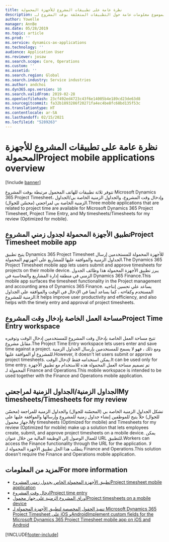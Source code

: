 ```yaml
---
title: نظرة عامة على تطبيقات المشروع للأجهزة المحمولة
description: يوفر هذا الموضوع معلومات عامة حول التطبيقات المتعلقة بوقت المشروع لـ Microsoft Dynamics 365 Project Timesheet، وإدخال وقت المشروع، والجداول الزمنية الخاصة بي/الجداول الزمنية الخاصة بي المتوفرة على جهاز محمول.
author: Yowelle
manager: AnnBe
ms.date: 05/28/2019
ms.topic: article
ms.prod: ''
ms.service: dynamics-ax-applications
ms.technology: ''
audience: Application User
ms.reviewer: josaw
ms.search.scope: Core, Operations
ms.custom: ''
ms.assetid: ''
ms.search.region: Global
ms.search.industry: Service industries
ms.author: andchoi
ms.dyn365.ops.version: 10
ms.search.validFrom: 2019-02-28
ms.openlocfilehash: 23cf492ed4723c43f6e14005b4e189cd23de63d8
ms.sourcegitcommit: fa32b1893286f20271fa4ec4be8fc68bd135f53c
ms.translationtype: HT
ms.contentlocale: ar-SA
ms.lasthandoff: 02/15/2021
ms.locfileid: "5289263"
---
```

# <a name="project-mobile-applications-overview"></a><span data-ttu-id="72842-103">نظرة عامة على تطبيقات المشروع للأجهزة المحمولة</span><span class="sxs-lookup"><span data-stu-id="72842-103">Project mobile applications overview</span></span>

[!include [banner](../includes/banner.md)]

<span data-ttu-id="72842-104">تتوفر ثلاثة تطبيقات للهاتف المحمول مرتبطة بوقت المشروع Microsoft Dynamics 365 Project Timesheet، وإدخال وقت المشروع، والجداول الزمنية الخاصة بي/الجداول الزمنية الخاصة بي لمراجعتي (محسّن للجوال).</span><span class="sxs-lookup"><span data-stu-id="72842-104">Three mobile applications that are related to project time are available for Microsoft Dynamics 365 Project Timesheet, Project Time Entry, and My timesheets/Timesheets for my review (Optimized for mobile).</span></span>

## <a name="project-timesheet-mobile-app"></a><span data-ttu-id="72842-105">تطبيق الأجهزة المحمولة لجدول زمني المشروع</span><span class="sxs-lookup"><span data-stu-id="72842-105">Project Timesheet mobile app</span></span>

<span data-ttu-id="72842-106">يتيح تطبيق Dynamics 365 Project Timesheet للأجهزة المحمولة للمستخدمين إرسال الجداول الزمنية والموافقة عليها للمشاريع على أجهزتهم المحمولة.</span><span class="sxs-lookup"><span data-stu-id="72842-106">The Dynamics 365 Project Timesheet mobile app lets users submit and approve timesheets for projects on their mobile device.</span></span> <span data-ttu-id="72842-107">يبرز تطبيق الأجهزة المحمولة هذا وظائف الجدول الزمني في منطقة إدارة المشاريع والمحاسبة في Dynamics 365 Finance.</span><span class="sxs-lookup"><span data-stu-id="72842-107">This mobile app surfaces the timesheet functionality in the Project management and accounting area of Dynamics 365 Finance.</span></span> <span data-ttu-id="72842-108">يساعد علي تحسين إنتاجيه المستخدم وكفاءته ، كما يساعد أيضا في الإدخال في الوقت والموافقة علي الجداول الزمنية للمشروع.</span><span class="sxs-lookup"><span data-stu-id="72842-108">It helps improve user productivity and efficiency, and also helps with the timely entry and approval of project timesheets.</span></span>

## <a name="project-time-entry-workspace"></a><span data-ttu-id="72842-109">مساحة العمل الخاصة بإدخال وقت المشروع</span><span class="sxs-lookup"><span data-stu-id="72842-109">Project Time Entry workspace</span></span>

<span data-ttu-id="72842-110">تتيح مساحة العمل الخاصة بإدخال وقت المشروع للمستخدمين إدخال الوقت وتوفيره مقابل مشروع.</span><span class="sxs-lookup"><span data-stu-id="72842-110">The Project Time Entry workspace lets users enter and save time against a project.</span></span> <span data-ttu-id="72842-111">ومع ذلك ، فهو لا يسمح للمستخدمين بإرسال الجداول الزمنية للمشروع أو الموافقة عليها.</span><span class="sxs-lookup"><span data-stu-id="72842-111">However, it doesn't let users submit or approve project timesheets.</span></span> <span data-ttu-id="72842-112">يمكن استخدامه فقط لإدخال الوقت.</span><span class="sxs-lookup"><span data-stu-id="72842-112">It can be used only for time entry.</span></span> <span data-ttu-id="72842-113">تم تصميم مساحة العمل المحمولة هذه للاستخدام مع تطبيق الأجهزة المحمولة لـ Finance and Operations.</span><span class="sxs-lookup"><span data-stu-id="72842-113">This mobile workspace is intended to be used together with the Finance and Operations mobile application.</span></span>

## <a name="my-timesheetstimesheets-for-my-review"></a><span data-ttu-id="72842-114">الجداول الزمنية/الجداول الزمنية لمراجعتي</span><span class="sxs-lookup"><span data-stu-id="72842-114">My timesheets/Timesheets for my review</span></span>

<span data-ttu-id="72842-115">تشكل الجداول الزمنية الخاصة بي (المحسّنة للجوال) والجداول الزمنية للمراجعة (محسّن للجوال) حلاً يتيح للموظفين إنشاء جداول زمنية للمشروع وإرسالها والموافقة عليها على جهاز محمول.</span><span class="sxs-lookup"><span data-stu-id="72842-115">My timesheets (Optimized for mobile) and Timesheets for my review (Optimized for mobile) make up a solution that lets employees create, submit, and approve project timesheets on a mobile device.</span></span> <span data-ttu-id="72842-116">يمكن للعمال الوصول إلى الوظيفة المالية من خلال عنوان URL للتطبيق.</span><span class="sxs-lookup"><span data-stu-id="72842-116">Workers can access the Finance functionality through the URL for the application.</span></span> <span data-ttu-id="72842-117">لا يتطلب هذا الحل تطبيق الأجهزة المحمولة لـ Finance and Operations.</span><span class="sxs-lookup"><span data-stu-id="72842-117">This solution doesn't require the Finance and Operations mobile application.</span></span>

## <a name="for-more-information"></a><span data-ttu-id="72842-118">لمزيد من المعلومات</span><span class="sxs-lookup"><span data-stu-id="72842-118">For more information</span></span>

- [<span data-ttu-id="72842-119">تطبيق الأجهزة المحمولة الخاص بجدول زمني المشروع</span><span class="sxs-lookup"><span data-stu-id="72842-119">Project timesheet mobile application</span></span>](project-timesheet.md)
- [<span data-ttu-id="72842-120">إدخال وقت المشروع</span><span class="sxs-lookup"><span data-stu-id="72842-120">Project time entry</span></span>]( project-time-entry-mobile-workspace.md)
- [<span data-ttu-id="72842-121">أوراق المشروع الزمنية علي جهاز محمول</span><span class="sxs-lookup"><span data-stu-id="72842-121">Project timesheets on a mobile device</span></span>](Mobile-timesheets.md)
- [<span data-ttu-id="72842-122">تنفيذ الحقول المخصصة لتطبيق الأجهزة المحمولة لـ Microsoft Dynamics 365 Project Timesheet على iOS وAndroid</span><span class="sxs-lookup"><span data-stu-id="72842-122">Implement custom fields for the Microsoft Dynamics 365 Project Timesheet mobile app on iOS and Android</span></span>](custom-fields-mobile.md)


[!INCLUDE[footer-include](../includes/footer-banner.md)]